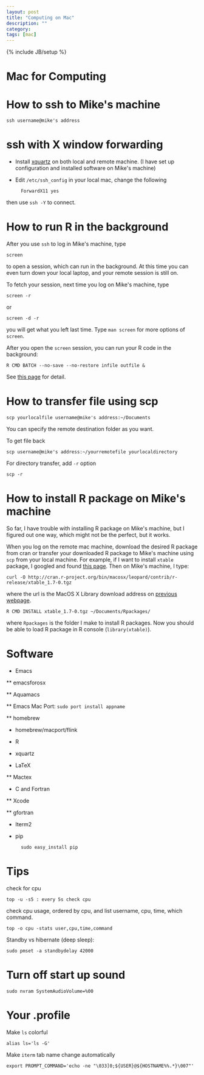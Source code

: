 ```yaml
---
layout: post
title: "Computing on Mac"
description: ""
category:
tags: [mac]
---
```

{% include JB/setup %}

Mac for Computing
==========

# How to ssh to Mike's machine #

	ssh username@mike's address

# ssh with X window forwarding #

- Install [xquartz](http://xquartz.macosforge.org/) on both local and remote machine. (I have set up configuration and installed software on Mike's machine)
- Edit `/etc/ssh_config` in your local mac, change the following

	    ForwardX11 yes

then use `ssh -Y` to connect.

# How to run R in the background #

After you use `ssh` to log in Mike's machine, type

	screen

to open a session, which can run in the background. At this time you can even turn down your local laptop, and your remote session is still on.

To fetch your session, next time you log on Mike's machine, type

	screen -r

or

	screen -d -r

you will get what you left last time. Type `man screen` for more options of `screen`.

After you open the `screen` session, you can run your R code in the background:

	R CMD BATCH --no-save --no-restore infile outfile &

See [this page](http://www.stat.ufl.edu/system/R-background.shtml) for detail.

# How to transfer file using scp #

	scp yourlocalfile username@mike's address:~/Documents

You can specify the remote destination folder as you want.

To get file back

	scp username@mike's address:~/yourremotefile yourlocaldirectory

For directory transfer, add `-r` option

	scp -r

# How to install R package on Mike's machine #

So far, I have trouble with installing R package on Mike's machine, but I figured out one way, which might not be the perfect, but it works.

When you log on the remote mac machine, download the desired R package from cran or transfer your downloaded R package to Mike's machine using `scp` from your local machine. For example, if I want to install `xtable` package, I googled and found [this page](http://cran.r-project.org/web/packages/xtable/index.html). Then on Mike's machine, I type:

	curl -O http://cran.r-project.org/bin/macosx/leopard/contrib/r-release/xtable_1.7-0.tgz

where the url is the MacOS X Library download address on [previous webpage](http://cran.r-project.org/web/packages/xtable/index.html).

	R CMD INSTALL xtable_1.7-0.tgz ~/Documents/Rpackages/

where `Rpackages` is the folder I make to install R packages. Now you should be able to load R package in R console (`library(xtable)`).

# Software #

* Emacs

** emacsforosx

** Aquamacs

** Emacs Mac Port:  `sudo port install appname`

** homebrew

* homebrew/macport/flink

* R

* xquartz

* LaTeX

** Mactex

* C and Fortran

** Xcode

** gfortran

* Iterm2

* pip

        sudo easy_install pip

# Tips #

check for cpu

	top -u -s5 : every 5s check cpu

check cpu usage, ordered by cpu, and list username, cpu, time, which command.

	top -o cpu -stats user,cpu,time,command

Standby vs hibernate (deep sleep):

	sudo pmset -a standbydelay 42000

# Turn off start up sound #

	sudo nvram SystemAudioVolume=%00

# Your .profile #

Make `ls` colorful

	alias ls='ls -G'

Make `iterm` tab name change automatically

	export PROMPT_COMMAND='echo -ne "\033]0;${USER}@${HOSTNAME%%.*}\007"'
